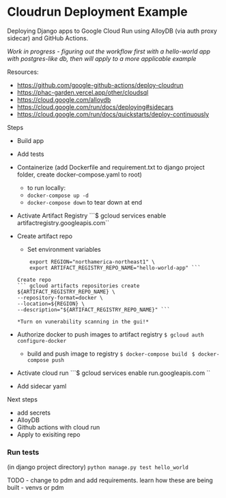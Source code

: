 # Cloudrun Deployment Example
Deploying Django apps to Google Cloud Run using AlloyDB (via auth proxy sidecar) and GitHub Actions.

*Work in progress - figuring out the workflow first with a hello-world app with postgres-like db, then will apply to a more applicable example*


Resources:
* https://github.com/google-github-actions/deploy-cloudrun
* https://phac-garden.vercel.app/other/cloudsql
* https://cloud.google.com/alloydb
* https://cloud.google.com/run/docs/deploying#sidecars
* https://cloud.google.com/run/docs/quickstarts/deploy-continuously 

Steps 
* Build app
* Add tests
* Containerize (add Dockerfile and requirement.txt to django project folder, create docker-compose.yaml to root)
    * to run locally:
    * ``` docker-compose up -d ```
    * ``` docker-compose down ``` to tear down at end

* Activate Artifact Registry
    ```$ gcloud services enable artifactregistry.googleapis.com``

* Create artifact repo
    * Set environment variables
    ``` export PROJECT_ID="pdcp-cloud-014-lilakelland" \
        export REGION="northamerica-northeast1" \
        export ARTIFACT_REGISTRY_REPO_NAME="hello-world-app" ```

    Create repo
    ``` gcloud artifacts repositories create ${ARTIFACT_REGISTRY_REPO_NAME} \
    --repository-format=docker \
    --location=${REGION} \
    --description="${ARTIFACT_REGISTRY_REPO_NAME}" ```

    *Turn on vunerability scanning in the gui!*

* Authorize docker to push images to artifact registry
```$ gcloud auth configure-docker ```
    * build and push image to registry
    ``` $ docker-compose build  ```
    ```$ docker-compose push ```

* Activate cloud run
    ```$ gcloud services enable run.googleapis.com ``

* Add sidecar yaml

Next steps 
* add secrets
* AlloyDB
* Github actions with cloud run
* Apply to exisiting repo

### Run tests
(in django project directory)
``` python manage.py test hello_world ```

TODO - change to pdm and add requirements. 
learn how these are being built - venvs or pdm